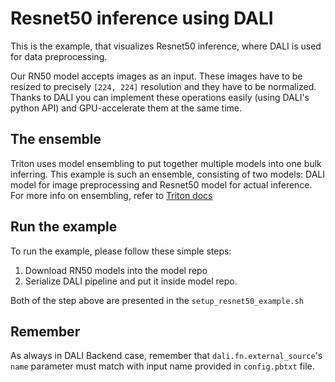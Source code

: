 # Resnet50 inference using DALI

This is the example, that visualizes Resnet50 inference, where DALI
is used for data preprocessing.

Our RN50 model accepts images as an input. These images have to be
resized to precisely `[224, 224]` resolution and they have to be normalized.
Thanks to DALI you can implement these operations easily (using DALI's python API)
and GPU-accelerate them at the same time.

## The ensemble

Triton uses model ensembling to put together multiple models into one
bulk inferring. This example is such an ensemble, consisting of two models:
DALI model for image preprocessing and Resnet50 model for actual inference.
For more info on ensembling, refer to [Triton docs](https://docs.nvidia.com/deeplearning/triton-inference-server/user-guide/docs/models_and_schedulers.html#ensemble-models)

## Run the example

To run the example, please follow these simple steps:
1. Download RN50 models into the model repo
1. Serialize DALI pipeline and put it inside model repo.

Both of the step above are presented in the `setup_resnet50_example.sh`

## Remember

As always in DALI Backend case, remember that `dali.fn.external_source`'s `name` parameter must match
with input name provided in `config.pbtxt` file.